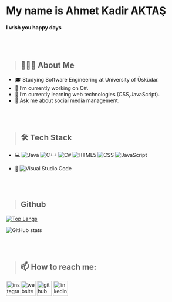 # My name is **Ahmet Kadir AKTAŞ**
#### I wish you happy days
<br><br/>
> ## 👨🏻‍💻 About Me
- 🎓 Studying Software Engineering at University of Üsküdar.
- 🔭 I’m currently working on C#.
- 🌱 I’m currently learning web technologies (CSS,JavaScript).
- 💬 Ask me about social media management.

<br><br/>
> ## 🛠 Tech Stack
- 💻
  ![Java](https://img.shields.io/badge/-Java-333333?style=flat)
  ![C++](https://img.shields.io/badge/-C++-333333?style=flat&logo=C%2B%2B&logoColor=00599C)
  ![C#](https://img.shields.io/badge/-CSharp-333333?style=flat)
  ![HTML5](https://img.shields.io/badge/-HTML5-333333?style=flat&logo=HTML5)
  ![CSS](https://img.shields.io/badge/-CSS-333333?style=flat&logo=CSS3&logoColor=1572B6)
  ![JavaScript](https://img.shields.io/badge/-JavaScript-333333?style=flat&logo=javascript)
  
- 🔧
  ![Visual Studio Code](https://img.shields.io/badge/-Visual%20Studio%20Code-333333?style=flat&logo=visual-studio-code&logoColor=007ACC)
  
<br><br/>
> ## Github
[![Top Langs](https://github-readme-stats.vercel.app/api/top-langs/?username=ahmetkadiraktas)](https://github.com/anuraghazra/github-readme-stats)

![GitHub stats](https://github-readme-stats.vercel.app/api?username=ahmetkadiraktas&show_icons=true)  

<br><br/>
> ## 📫 How to reach me:
[<img src='https://cdn.jsdelivr.net/npm/simple-icons@3.0.1/icons/instagram.svg' alt='instagram' height='40'>](https://www.instagram.com/kadirr.aktas/)[<img src='https://cdn.jsdelivr.net/npm/simple-icons@3.0.1/icons/icloud.svg' alt='website' height='40'>]( https://linktr.ee/ahmetkadiraktas)  [<img src='https://cdn.jsdelivr.net/npm/simple-icons@3.0.1/icons/github.svg' alt='github' height='40'>](https://github.com/ahmetkadiraktas)  [<img src='https://cdn.jsdelivr.net/npm/simple-icons@3.0.1/icons/linkedin.svg' alt='linkedin' height='40'>](https://www.linkedin.com/in/AhmetKadirAKTAŞ/) 

